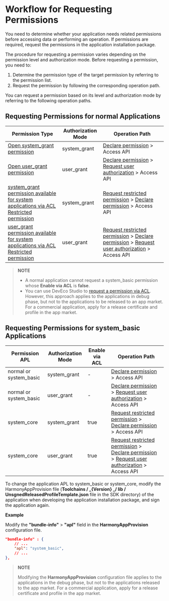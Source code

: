 # Workflow for Requesting Permissions

<!--Kit: Ability Kit-->
<!--Subsystem: Security-->
<!--Owner: @xia-bubai-->
<!--SE: @linshuqing; @hehehe-li-->
<!--TSE: @leiyuqian-->

You need to determine whether your application needs related permissions before accessing data or performing an operation. If permissions are required, request the permissions in the application installation package.

The procedure for requesting a permission varies depending on the permission level and authorization mode. Before requesting a permission, you need to:

1. Determine the permission type of the target permission by referring to the permission list.
2. Request the permission by following the corresponding operation path.

You can request a permission based on its level and authorization mode by referring to the following operation paths.

## <!--Del-->Requesting Permissions for <!--Del-->normal <!--DelEnd-->Applications

| Permission Type| Authorization Mode| Operation Path|
| -------- | -------- | -------- |
| [Open system_grant permission](permissions-for-all.md)| system_grant | [Declare permission](declare-permissions.md) &gt; Access API| 
| [Open user_grant permission](permissions-for-all-user.md)| user_grant  | [Declare permission](declare-permissions.md) &gt; [Request user authorization](request-user-authorization.md) &gt; Access API| 
| <!--Del-->[system_grant permission available for system applications via ACL](permissions-for-system-apps.md)<br><!--DelEnd-->[Restricted permission](restricted-permissions.md)| system_grant | <!--RP1-->[Request restricted permission](declare-permissions-in-acl.md)<!--RP1End--> &gt; [Declare permission](declare-permissions.md) > Access API| 
| <!--Del-->[user_grant permission available for system applications via ACL](permissions-for-system-apps-user.md)<br><!--DelEnd-->[Restricted permission](restricted-permissions.md)| user_grant | <!--RP1-->[Request restricted permission](declare-permissions-in-acl.md)<!--RP1End--> &gt; [Declare permission](declare-permissions.md) > [Request user authorization](request-user-authorization.md) > Access API|

<!--Del-->
> **NOTE**
>
> - A normal application cannot request a system_basic permission whose **Enable via ACL** is **false**.
> - You can use DevEco Studio to [request a permission via ACL](https://developer.huawei.com/consumer/en/doc/harmonyos-guides/ide-signing). However, this approach applies to the applications in debug phase, but not to the applications to be released to an app market. For a commercial application, apply for a release certificate and profile in the app market.

## Requesting Permissions for system_basic Applications

| Permission APL| Authorization Mode| Enable via ACL| Operation Path| 
| -------- | -------- | -------- | -------- |
| normal or system_basic| system_grant | - | [Declare permission](declare-permissions.md) &gt; Access API| 
| normal or system_basic| user_grant | - | [Declare permission](declare-permissions.md) &gt; [Request user authorization](request-user-authorization.md) &gt; Access API| 
| system_core | system_grant | true | [Request restricted permission](declare-permissions-in-acl.md) &gt; [Declare permission](declare-permissions.md) > Access API| 
| system_core | user_grant | true | [Request restricted permission](declare-permissions-in-acl.md) &gt; [Declare permission](declare-permissions.md) > [Request user authorization](request-user-authorization.md) > Access API| 

To change the application APL to system_basic or system_core, modify the HarmonyAppProvision file (**Toolchains / _{Version} _/ lib / UnsgnedReleasedProfileTemplate.json** file in the SDK directory) of the application when developing the application installation package, and sign the application again.

**Example**

Modify the **"bundle-info"** &gt; **"apl"** field in the **HarmonyAppProvision** configuration file.

```json
"bundle-info" : {
    // ...
    "apl": "system_basic",
    // ...
},
```

> **NOTE**
>
> Modifying the **HarmonyAppProvision** configuration file applies to the applications in the debug phase, but not to the applications released to the app market. For a commercial application, apply for a release certificate and profile in the app market.

<!--DelEnd-->

